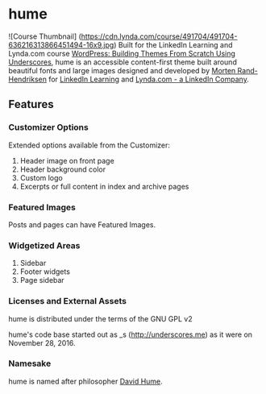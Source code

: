 # hume
![Course Thumbnail]
(https://cdn.lynda.com/course/491704/491704-636216313866451494-16x9.jpg)
Built for the LinkedIn Learning and Lynda.com course [WordPress: Building Themes From Scratch Using Underscores](https://www.linkedin.com/learning/wordpress-building-themes-from-scratch-using-underscores-2?u=104), hume is an accessible content-first theme built around beautiful fonts and large images designed and developed by [Morten Rand-Hendriksen](http://mor10.com) for [LinkedIn Learning](https://www.linkedin.com/learning/instructors/725535) and [Lynda.com - a LinkedIn Company](https://lynda.com/mor10).
## Features

### Customizer Options
Extended options available from the Customizer:

1. Header image on front page
2. Header background color
3. Custom logo
4. Excerpts or full content in index and archive pages

### Featured Images
Posts and pages can have Featured Images.

### Widgetized Areas
1. Sidebar
2. Footer widgets
3. Page sidebar

### Licenses and External Assets
hume is distributed under the terms of the GNU GPL v2

hume's code base started out as _s (http://underscores.me) as it were on November 28, 2016.

### Namesake
hume is named after philosopher [David Hume](https://en.wikipedia.org/wiki/David_Hume).
